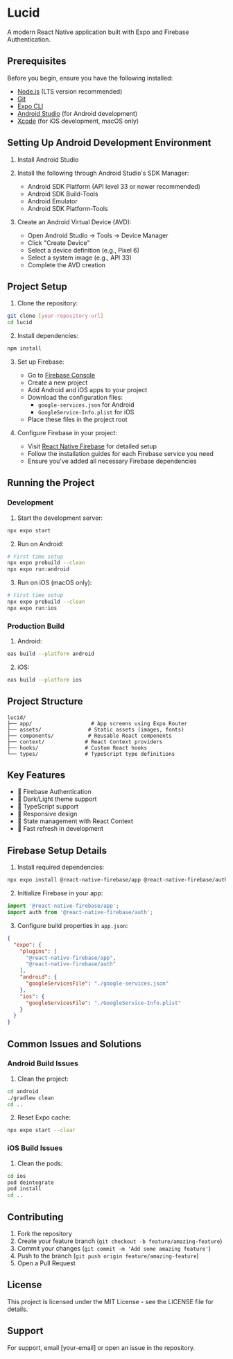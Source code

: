 # Lucid

A modern React Native application built with Expo and Firebase Authentication.

## Prerequisites

Before you begin, ensure you have the following installed:
- [Node.js](https://nodejs.org/) (LTS version recommended)
- [Git](https://git-scm.com/)
- [Expo CLI](https://docs.expo.dev/get-started/installation/)
- [Android Studio](https://developer.android.com/studio) (for Android development)
- [Xcode](https://developer.apple.com/xcode/) (for iOS development, macOS only)

## Setting Up Android Development Environment

1. Install Android Studio
2. Install the following through Android Studio's SDK Manager:
   - Android SDK Platform (API level 33 or newer recommended)
   - Android SDK Build-Tools
   - Android Emulator
   - Android SDK Platform-Tools

3. Create an Android Virtual Device (AVD):
   - Open Android Studio → Tools → Device Manager
   - Click "Create Device"
   - Select a device definition (e.g., Pixel 6)
   - Select a system image (e.g., API 33)
   - Complete the AVD creation

## Project Setup

1. Clone the repository:
```bash
git clone [your-repository-url]
cd lucid
```

2. Install dependencies:
```bash
npm install
```

3. Set up Firebase:
   - Go to [Firebase Console](https://console.firebase.google.com/)
   - Create a new project
   - Add Android and iOS apps to your project
   - Download the configuration files:
     - `google-services.json` for Android
     - `GoogleService-Info.plist` for iOS
   - Place these files in the project root

4. Configure Firebase in your project:
   - Visit [React Native Firebase](https://rnfirebase.io/) for detailed setup
   - Follow the installation guides for each Firebase service you need
   - Ensure you've added all necessary Firebase dependencies

## Running the Project

### Development

1. Start the development server:
```bash
npx expo start
```

2. Run on Android:
```bash
# First time setup
npx expo prebuild --clean
npx expo run:android
```

3. Run on iOS (macOS only):
```bash
# First time setup
npx expo prebuild --clean
npx expo run:ios
```

### Production Build

1. Android:
```bash
eas build --platform android
```

2. iOS:
```bash
eas build --platform ios
```

## Project Structure

```
lucid/
├── app/                   # App screens using Expo Router
├── assets/               # Static assets (images, fonts)
├── components/           # Reusable React components
├── context/             # React Context providers
├── hooks/               # Custom React hooks
└── types/               # TypeScript type definitions
```

## Key Features

- 🔐 Firebase Authentication
- 🎨 Dark/Light theme support
- 🎯 TypeScript support
- 📱 Responsive design
- 🔄 State management with React Context
- 🚀 Fast refresh in development

## Firebase Setup Details

1. Install required dependencies:
```bash
npx expo install @react-native-firebase/app @react-native-firebase/auth
```

2. Initialize Firebase in your app:
```typescript
import '@react-native-firebase/app';
import auth from '@react-native-firebase/auth';
```

3. Configure build properties in `app.json`:
```json
{
  "expo": {
    "plugins": [
      "@react-native-firebase/app",
      "@react-native-firebase/auth"
    ],
    "android": {
      "googleServicesFile": "./google-services.json"
    },
    "ios": {
      "googleServicesFile": "./GoogleService-Info.plist"
    }
  }
}
```

## Common Issues and Solutions

### Android Build Issues

1. Clean the project:
```bash
cd android
./gradlew clean
cd ..
```

2. Reset Expo cache:
```bash
npx expo start --clear
```

### iOS Build Issues

1. Clean the pods:
```bash
cd ios
pod deintegrate
pod install
cd ..
```

## Contributing

1. Fork the repository
2. Create your feature branch (`git checkout -b feature/amazing-feature`)
3. Commit your changes (`git commit -m 'Add some amazing feature'`)
4. Push to the branch (`git push origin feature/amazing-feature`)
5. Open a Pull Request

## License

This project is licensed under the MIT License - see the LICENSE file for details.

## Support

For support, email [your-email] or open an issue in the repository.
